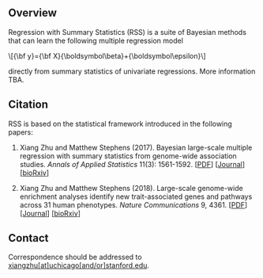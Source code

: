 ## Overview

Regression with Summary Statistics (RSS) is a suite of Bayesian methods
that can learn the following multiple regression model

\\[{\bf y}={\bf X}{\boldsymbol\beta}+{\boldsymbol\epsilon}\\]

directly from summary statistics of univariate regressions.
More information TBA.

## Citation

RSS is based on the statistical framework introduced in the following papers:

1. Xiang Zhu and Matthew Stephens (2017).
Bayesian large-scale multiple regression with
summary statistics from genome-wide association studies.
*Annals of Applied Statistics* 11(3): 1561-1592.
[[PDF](http://stephenslab.uchicago.edu/assets/papers/Zhu2017.pdf)]
[[Journal](http://dx.doi.org/10.1214/17-AOAS1046)]
[[bioRxiv](https://doi.org/10.1101/042457)]

2. Xiang Zhu and Matthew Stephens (2018).
Large-scale genome-wide enrichment analyses identify new
trait-associated genes and pathways across 31 human phenotypes.
*Nature Communications* 9, 4361.
[[PDF](https://www.nature.com/articles/s41467-018-06805-x.pdf)]
[[Journal](https://www.nature.com/articles/s41467-018-06805-x)]
[[bioRxiv](https://doi.org/10.1101/160770)]

## Contact

Correspondence should be addressed to
[xiangzhu[at]uchicago[and/or]stanford.edu](https://github.com/xiangzhu).
